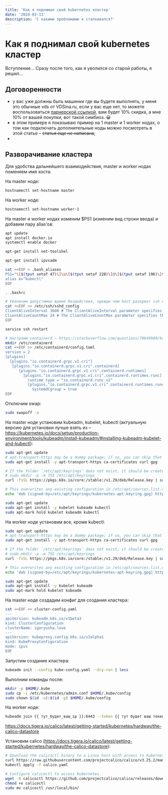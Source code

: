 ```yaml
---
title: 'Как я поднимал свой kubernetes кластер'
date: '2024-03-13'
description: 'С какими проблемами я сталкивался?'
---
```


# Как я поднимал свой kubernetes кластер

Вступление... Сразу после того, как я уволился со старой работы, я решил...

## Договоренности

- у вас уже должны быть машинки где вы будете выполнять, у меня это обычные vds от VDSina.ru, если у вас еще нет, то можете воспользоваться [парнерской ссылкой](
https://vdsina.ru/?partner=xp4au1f4yf), вам будет 10% скидка, а мне 10% от вашей покупки, вот такой симбиоз. 😀
- в этом примере я показываю пример на 1 master и 1 worker нодах, о том как подключать дополнительные ноды можно посмотреть в этой статье – ~~статья еще не написана~~;
-


## Разворачивание кластера

Для удобства дальнейшего взаимодействия, master и worker нодах поменяем имя хоста:

На master ноде:

```bash
hostnamectl set-hostname master
```

На worker ноде:

```bash
hostnamectl set-hostname worker-1
```

На master и worker нодах изменим $PS1 (изменим вид строки ввода) и добавим пару alias’ов:

```bash
apt update
apt install docker.io
systemctl enable docker

apt-get install net-toolshel

apt-get install ipvsadm

cat <<EOF > .bash_aliases
PS1="\[$(tput setaf 47)\]\u\[$(tput setaf 220)\]@\[$(tput setaf 196)\]$(echo $HOSTNAME) \[$(tput setaf 225)\]\@ \[$(tput setaf 14)\]\w \[$(tput sgr0)\]$ "
alias k="kubectl"
EOF

. .bashrc

# Увеличим допустимое время бездействия, прежде чем host разорвет ssh соеденение:
cat <<EOF >> /etc/ssh/sshd_config
ClientAliveInterval 3600 # The ClientAliveInterval parameter specifies the time interval in seconds after which the server will send a keep-alive message to the client.
ClientAliveCountMax 24 # The ClientAliveCountMax parameter specifies the number of keep-alive messages that can be sent without a response from the client before the server terminates the connection.
EOF

service ssh restart

# Настроим containerd – https://stackoverflow.com/questions/70849989/kube-apiserver-docker-shutting-down-got-signal-terminated/74695838#74695838
mkdir /etc/containerd
cat <<EOF >> /etc/containerd/config.toml
version = 2
[plugins]
  [plugins."io.containerd.grpc.v1.cri"]
   [plugins."io.containerd.grpc.v1.cri".containerd]
      [plugins."io.containerd.grpc.v1.cri".containerd.runtimes]
        [plugins."io.containerd.grpc.v1.cri".containerd.runtimes.runc]
          runtime_type = "io.containerd.runc.v2"
          [plugins."io.containerd.grpc.v1.cri".containerd.runtimes.runc.options]
            SystemdCgroup = true
EOF
```

Отключим swap:

```bash
sudo swapoff -a
```

На master ноде установим kubeadm, kubelet, kubectl (актуальную версию для установки лучше взять из – https://kubernetes.io/docs/setup/production-environment/tools/kubeadm/install-kubeadm/#installing-kubeadm-kubelet-and-kubectl):

```bash
sudo apt-get update
# apt-transport-https may be a dummy package; if so, you can skip that package
sudo apt-get install -y apt-transport-https ca-certificates curl gpg

# If the folder `/etc/apt/keyrings` does not exist, it should be created before the curl command, read the note below.
# sudo mkdir -p -m 755 /etc/apt/keyrings
curl -fsSL https://pkgs.k8s.io/core:/stable:/v1.29/deb/Release.key | sudo gpg --dearmor -o /etc/apt/keyrings/kubernetes-apt-keyring.gpg

# This overwrites any existing configuration in /etc/apt/sources.list.d/kubernetes.list
echo 'deb [signed-by=/etc/apt/keyrings/kubernetes-apt-keyring.gpg] https://pkgs.k8s.io/core:/stable:/v1.29/deb/ /' | sudo tee /etc/apt/sources.list.d/kubernetes.list

sudo apt-get update
sudo apt-get install -y kubelet kubeadm kubectl
sudo apt-mark hold kubelet kubeadm kubectl
```

На worker ноде установим все, кроме kubectl:

```bash
sudo apt-get update
# apt-transport-https may be a dummy package; if so, you can skip that package
sudo apt-get install -y apt-transport-https ca-certificates curl gpg

# If the folder `/etc/apt/keyrings` does not exist, it should be created before the curl command, read the note below.
# sudo mkdir -p -m 755 /etc/apt/keyrings
curl -fsSL https://pkgs.k8s.io/core:/stable:/v1.29/deb/Release.key | sudo gpg --dearmor -o /etc/apt/keyrings/kubernetes-apt-keyring.gpg

# This overwrites any existing configuration in /etc/apt/sources.list.d/kubernetes.list
echo 'deb [signed-by=/etc/apt/keyrings/kubernetes-apt-keyring.gpg] https://pkgs.k8s.io/core:/stable:/v1.29/deb/ /' | sudo tee /etc/apt/sources.list.d/kubernetes.list

sudo apt-get update
sudo apt-get install -y kubelet kubeadm
sudo apt-mark hold kubelet kubeadm
```

На master ноде создадим конфиг для создания кластера:

```bash
cat <<EOF >> cluster-config.yaml
---
apiVersion: kubeadm.k8s.io/v1beta3
kind: ClusterConfiguration
clusterName: igoryusha.love
---
apiVersion: kubeproxy.config.k8s.io/v1alpha1
kind: KubeProxyConfiguration
mode: ipvs
EOF
```

Запустим создание кластера:

```bash
kubeadm init --config kube-config.yaml --dry-run | less
```

Выполним команды после:

```bash
mkdir -p $HOME/.kube
sudo cp -i /etc/kubernetes/admin.conf $HOME/.kube/config
sudo chown $(id -u):$(id -g) $HOME/.kube/config
```

На worker ноде:

```bash
kubeadm join {{ тут_будет_ваш_ip }}:6443 --token {{ тут будет ваш токен }} --discovery-token-ca-cert-hash {{ тут будет ваш токен }}
```

https://docs.tigera.io/calico/latest/getting-started/kubernetes/hardway/the-calico-datastore


Установим calico (https://docs.tigera.io/calico/latest/getting-started/kubernetes/hardway/the-calico-datastore):

```bash
# Download the calicoctl binary to a Linux host with access to Kubernetes.
curl https://raw.githubusercontent.com/projectcalico/calico/v3.25.2/manifests/calico.yaml -Okubectl apply -f calico.yaml
kubectl apply -f calico.yaml

# Configure calicoctl to access Kubernetes.
wget -O calicoctl https://github.com/projectcalico/calico/releases/download/v3.25.2/calicoctl-linux-amd64
chmod +x calicoctl
sudo mv calicoctl /usr/local/bin/
```
